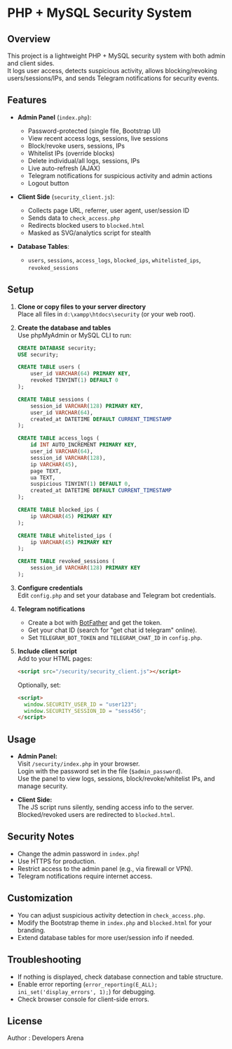 # PHP + MySQL Security System

## Overview

This project is a lightweight PHP + MySQL security system with both admin and client sides.  
It logs user access, detects suspicious activity, allows blocking/revoking users/sessions/IPs, and sends Telegram notifications for security events.

## Features

- **Admin Panel** (`index.php`):  
  - Password-protected (single file, Bootstrap UI)
  - View recent access logs, sessions, live sessions
  - Block/revoke users, sessions, IPs
  - Whitelist IPs (override blocks)
  - Delete individual/all logs, sessions, IPs
  - Live auto-refresh (AJAX)
  - Telegram notifications for suspicious activity and admin actions
  - Logout button

- **Client Side** (`security_client.js`):  
  - Collects page URL, referrer, user agent, user/session ID
  - Sends data to `check_access.php`
  - Redirects blocked users to `blocked.html`
  - Masked as SVG/analytics script for stealth

- **Database Tables**:  
  - `users`, `sessions`, `access_logs`, `blocked_ips`, `whitelisted_ips`, `revoked_sessions`

## Setup

1. **Clone or copy files to your server directory**  
   Place all files in `d:\xampp\htdocs\security` (or your web root).

2. **Create the database and tables**  
   Use phpMyAdmin or MySQL CLI to run:
   ```sql
   CREATE DATABASE security;
   USE security;

   CREATE TABLE users (
       user_id VARCHAR(64) PRIMARY KEY,
       revoked TINYINT(1) DEFAULT 0
   );

   CREATE TABLE sessions (
       session_id VARCHAR(128) PRIMARY KEY,
       user_id VARCHAR(64),
       created_at DATETIME DEFAULT CURRENT_TIMESTAMP
   );

   CREATE TABLE access_logs (
       id INT AUTO_INCREMENT PRIMARY KEY,
       user_id VARCHAR(64),
       session_id VARCHAR(128),
       ip VARCHAR(45),
       page TEXT,
       ua TEXT,
       suspicious TINYINT(1) DEFAULT 0,
       created_at DATETIME DEFAULT CURRENT_TIMESTAMP
   );

   CREATE TABLE blocked_ips (
       ip VARCHAR(45) PRIMARY KEY
   );

   CREATE TABLE whitelisted_ips (
       ip VARCHAR(45) PRIMARY KEY
   );

   CREATE TABLE revoked_sessions (
       session_id VARCHAR(128) PRIMARY KEY
   );
   ```

3. **Configure credentials**  
   Edit `config.php` and set your database and Telegram bot credentials.

4. **Telegram notifications**  
   - Create a bot with [BotFather](https://t.me/BotFather) and get the token.
   - Get your chat ID (search for "get chat id telegram" online).
   - Set `TELEGRAM_BOT_TOKEN` and `TELEGRAM_CHAT_ID` in `config.php`.

5. **Include client script**  
   Add to your HTML pages:
   ```html
   <script src="/security/security_client.js"></script>
   ```
   Optionally, set:
   ```html
   <script>
     window.SECURITY_USER_ID = "user123";
     window.SECURITY_SESSION_ID = "sess456";
   </script>
   ```

## Usage

- **Admin Panel:**  
  Visit `/security/index.php` in your browser.  
  Login with the password set in the file (`$admin_password`).  
  Use the panel to view logs, sessions, block/revoke/whitelist IPs, and manage security.

- **Client Side:**  
  The JS script runs silently, sending access info to the server.  
  Blocked/revoked users are redirected to `blocked.html`.

## Security Notes

- Change the admin password in `index.php`!
- Use HTTPS for production.
- Restrict access to the admin panel (e.g., via firewall or VPN).
- Telegram notifications require internet access.

## Customization

- You can adjust suspicious activity detection in `check_access.php`.
- Modify the Bootstrap theme in `index.php` and `blocked.html` for your branding.
- Extend database tables for more user/session info if needed.

## Troubleshooting

- If nothing is displayed, check database connection and table structure.
- Enable error reporting (`error_reporting(E_ALL); ini_set('display_errors', 1);`) for debugging.
- Check browser console for client-side errors.

## License

Author : Developers Arena

